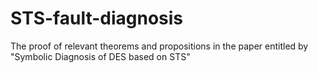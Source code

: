 # STS-fault-diagnosis
The proof of relevant theorems and propositions in the paper entitled by "Symbolic Diagnosis of DES based on STS" 
